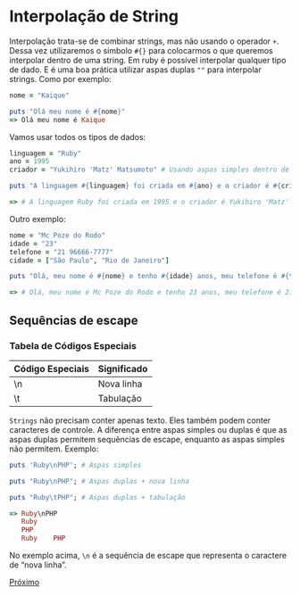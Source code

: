 # Interpolação de String

Interpolação trata-se de combinar strings, mas não usando o operador `+`. Dessa vez utilizaremos o símbolo `#{}` para colocarmos o que queremos interpolar dentro de uma string. Em ruby é possível interpolar qualquer tipo de dado. E é uma boa prática utilizar aspas duplas `""` para interpolar strings. Como por exemplo:

```ruby
nome = "Kaique"

puts "Olá meu nome é #{nome}"
=> Olá meu nome é Kaique
```

Vamos usar todos os tipos de dados:

```ruby
linguagem = "Ruby"
ano = 1995
criador = "Yukihiro 'Matz' Matsumoto" # Usando aspas simples dentro de aspas duplas para conseguir usar aspas

puts "A linguagem #{linguagem} foi criada em #{ano} e o criador é #{criador}"

=> # A linguagem Ruby foi criada em 1995 e o criador é Yukihiro 'Matz' Matsumoto
```

Outro exemplo:

```ruby
nome = "Mc Poze do Rodo"
idade = "23"
telefone = "21 96666-7777"
cidade = ["São Paulo", "Rio de Janeiro"]

puts "Olá, meu nome é #{nome} e tenho #{idade} anos, meu telefone é #{telefone} e moro em #{cidade[0]} e no #{cidade[1]}"

=> # Olá, meu nome é Mc Poze do Rodo e tenho 23 anos, meu telefone é 21 96666-7777 e moro em São Paulo e no Rio de Janeiro
```

## Sequências de escape

### Tabela de Códigos Especiais

|Código Especiais | Significado |
|-----------------| ------------
| \n              |  Nova linha |
| \t              |  Tabulação  |

`Strings` não precisam conter apenas texto. Eles também podem conter caracteres de controle. A diferença entre aspas simples ou duplas é que as aspas duplas permitem sequências de escape, enquanto as aspas simples não permitem. Exemplo:

```ruby
puts 'Ruby\nPHP'; # Aspas simples

puts "Ruby\nPHP"; # Aspas duplas + nova linha

puts "Ruby\tPHP"; # Aspas duplas + tabulação

=> Ruby\nPHP
   Ruby
   PHP
   Ruby    PHP
```

No exemplo acima, `\n` é a sequência de escape que representa o caractere de “nova linha”.

[Próximo](8-entrada-e-saida.md)
